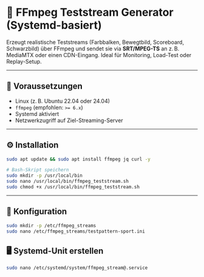 # 🎥 FFmpeg Teststream Generator (Systemd-basiert)

Erzeugt realistische Teststreams (Farbbalken, Bewegtbild, Scoreboard, Schwarzbild) über FFmpeg und sendet sie via **SRT/MPEG-TS** an z. B. MediaMTX oder einen CDN-Eingang. Ideal für Monitoring, Load-Test oder Replay-Setup.

---

## 🔧 Voraussetzungen

- Linux (z. B. Ubuntu 22.04 oder 24.04)
- `ffmpeg` (empfohlen: `>= 6.x`)
- Systemd aktiviert
- Netzwerkzugriff auf Ziel-Streaming-Server

---

## ⚙️ Installation

```bash
sudo apt update && sudo apt install ffmpeg jq curl -y

# Bash-Skript speichern
sudo mkdir -p /usr/local/bin
sudo nano /usr/local/bin/ffmpeg_teststream.sh
sudo chmod +x /usr/local/bin/ffmpeg_teststream.sh
```

---

## 📁 Konfiguration

```bash
sudo mkdir -p /etc/ffmpeg_streams
sudo nano /etc/ffmpeg_streams/testpattern-sport.ini
```

## 🖥️ Systemd-Unit erstellen

```bash
sudo nano /etc/systemd/system/ffmpeg_stream@.service
```
